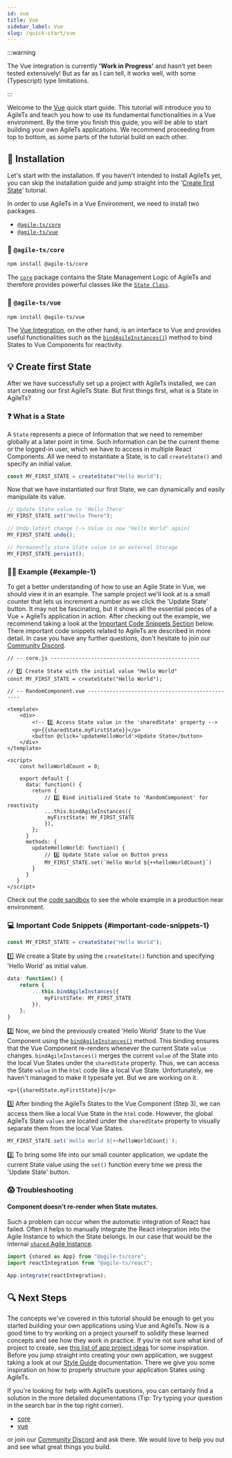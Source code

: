 ```yaml
---
id: vue
title: Vue
sidebar_label: Vue
slug: /quick-start/vue
---
```


:::warning

The Vue integration is currently **'Work in Progress'**
and hasn't yet been tested extensively! 
But as far as I can tell, it works well, with some (Typescript) type limitations.

:::

Welcome to the [Vue](https://vuejs.org/) quick start guide. 
This tutorial will introduce you to AgileTs
and teach you how to use its fundamental functionalities in a Vue environment.
By the time you finish this guide, you will be able to start building your own AgileTs applications. 
We recommend proceeding from top to bottom, as some parts of the tutorial build on each other.

## 🔽 Installation

Let's start with the installation. If you haven't intended to install AgileTs yet,
you can skip the installation guide and jump straight into the '[Create first State](#-create-first-state)' tutorial.

In order to use AgileTs in a Vue Environment, we need to install two packages.
- [`@agile-ts/core`](#-agile-tscore)
- [`@agile-ts/vue`](#-agile-tsvue)

### 📁 `@agile-ts/core`

```bash npm2yarn
npm install @agile-ts/core 
```
The [`core`](../packages/core/Introduction.md) package contains the State Management Logic of AgileTs
and therefore provides powerful classes like the [`State Class`](../packages/core/api/state/Introduction.md).

### 📂 `@agile-ts/vue`

```bash npm2yarn
npm install @agile-ts/vue 
```
The [Vue Integration](../packages/vue/Introduction.md), on the other hand, 
is an interface to Vue and provides useful functionalities
such as the [`bindAgileInstances()`](../packages/vue/Introduction.md#bindagileinstances)) method 
to bind States to Vue Components for reactivity.

## 💡 Create first State

After we have successfully set up a project with AgileTs installed, 
we can start creating our first AgileTs State. 
But first things first, what is a State in AgileTs?

### ❓ What is a State

A `State` represents a piece of Information that we need to remember globally at a later point in time.
Such information can be the current theme or the logged-in user,
which we have to access in multiple React Components.
All we need to instantiate a State, is to call `createState()` and specify an initial value.
```ts
const MY_FIRST_STATE = createState("Hello World");
```
Now that we have instantiated our first State,
we can dynamically and easily manipulate its value.
```ts
// Update State value to 'Hello There'
MY_FIRST_STATE.set("Hello There");

// Undo latest change (-> Value is now "Hello World" again)
MY_FIRST_STATE.undo();

// Permanently store State value in an external Storage
MY_FIRST_STATE.persist();
```

### 👨‍💻 Example {#example-1}

To get a better understanding of how to use an Agile State in Vue, 
we should view it in an example.
The sample project we'll look at is a small counter 
that lets us increment a number as we click the 'Update State' button.
It may not be fascinating, but it shows all the essential pieces of a Vue + AgileTs application in action.
After checking out the example, 
we recommend taking a look at the [Important Code Snippets Section](#important-code-snippets-1) below.
There important code snippets related to AgileTs are described in more detail.
In case you have any further questions, 
don't hesitate to join our [Community Discord](https://discord.gg/T9GzreAwPH).
```tsx
// -- core.js ------------------------------------------------

// 1️⃣ Create State with the initial value "Hello World"
const MY_FIRST_STATE = createState("Hello World");

// -- RandomComponent.vue ------------------------------------------------

<template>
    <div>
        <!-- 3️⃣ Access State value in the 'sharedState' property -->
        <p>{{sharedState.myFirstState}}</p>
        <button @click='updateHelloWorld'>Update State</button>
    </div>
</template>

<script>
    const helloWorldCount = 0;
    
    export default {
      data: function() {
        return {
            // 2️⃣ Bind initialized State to 'RandomComponent' for reactivity
            ...this.bindAgileInstances({
             myFirstState: MY_FIRST_STATE
            }),
        };
      }
      methods: {
        updateHelloWorld: function() {
            // 4️⃣ Update State value on Button press
            MY_FIRST_STATE.set(`Hello World ${++helloWorldCount}`)
        }
      }  
   }
</script>
```
Check out the [code sandbox](https://codesandbox.io/s/agilets-first-state-i5xxs) 
to see the whole example in a production near environment.

### 💻 Important Code Snippets {#important-code-snippets-1}

```ts
const MY_FIRST_STATE = createState("Hello World");
```
1️⃣ We create a State by using the `createState()` function
and specifying 'Hello World' as initial value.

```ts
data: function() {
    return {
        ...this.bindAgileInstances({
            myFirstSTate: MY_FIRST_STATE
        }),
    };
}
```
️2️⃣ Now, we bind the previously created 'Hello World' State to the Vue Component
using the [`bindAgileInstances()`](../packages/vue/Introduction.md#bindagileinstances) method.
This binding ensures that the Vue Component re-renders whenever the current State `value` changes.
`bindAgileInstances()` merges the current `value` of the State into the local Vue States
under the `sharedState` property. 
Thus, we can access the State `value` in the `html` code like a local Vue State.
Unfortunately, we haven't managed to make it typesafe yet. But we are working on it.

```tsx
<p>{{sharedState.myFirstState}}</p>
```
3️⃣ After binding the AgileTs States to the Vue Component (Step 3),
we can access them like a local Vue State in the `html` code.
However, the global AgileTs State `values` are located under the `sharedState` property
to visually separate them from the local Vue States.

```ts
MY_FIRST_STATE.set(`Hello World ${++helloWorldCount}`);
```
3️⃣ To bring some life into our small counter application,
we update the current State value using the `set()` function
every time we press the 'Update State' button.

### 😱 Troubleshooting

#### Component doesn't re-render when State mutates.
Such a problem can occur when the automatic integration of React has failed.
Often it helps to manually integrate the React integration into the Agile Instance to which the State belongs.
In our case that would be the internal [`shared` Agile Instance](../packages/core/api/agile-instance/Introduction.md#-shared-agile-instance).
```ts
import {shared as App} from "@agile-ts/core";
import reactIntegration from "@agile-ts/react";

App.integrate(reactIntegration);
```

## 🔍 Next Steps

The concepts we've covered in this tutorial should be enough to get you started building
your own applications using Vue and AgileTs.
Now is a good time to try working on a project yourself to solidify
these learned concepts and see how they work in practice.
If you're not sure what kind of project to create,
see [this list of app project ideas](https://github.com/florinpop17/app-ideas) for some inspiration.
Before you jump straight into creating your own application,
we suggest taking a look at our [Style Guide](../main/StyleGuide.md) documentation.
There we give you some inspiration on 
how to properly structure your application States using AgileTs.

If you're looking for help with AgileTs questions,
you can certainly find a solution in the more detailed documentations
(Tip: Try typing your question in the search bar in the top right corner).
- [core](../packages/core/Introduction.md)
- [vue](../packages/vue/Introduction.md)

or join our [Community Discord](https://discord.gg/T9GzreAwPH) and ask there.
We would love to help you out and see what great things you build.
